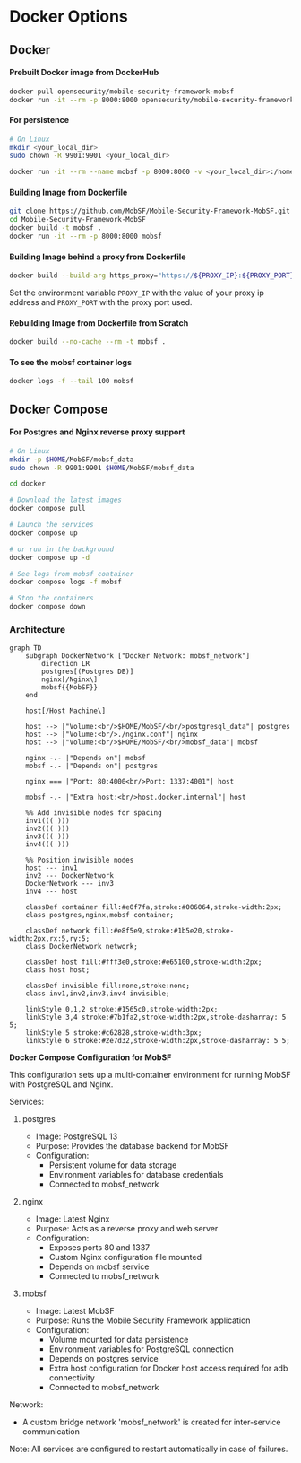 # Docker Options

## Docker
#### Prebuilt Docker image from DockerHub

```bash
docker pull opensecurity/mobile-security-framework-mobsf
docker run -it --rm -p 8000:8000 opensecurity/mobile-security-framework-mobsf:latest
```

#### For persistence

```bash
# On Linux
mkdir <your_local_dir>
sudo chown -R 9901:9901 <your_local_dir>

docker run -it --rm --name mobsf -p 8000:8000 -v <your_local_dir>:/home/mobsf/.MobSF opensecurity/mobile-security-framework-mobsf:latest
```

#### Building Image from Dockerfile

```bash
git clone https://github.com/MobSF/Mobile-Security-Framework-MobSF.git
cd Mobile-Security-Framework-MobSF
docker build -t mobsf .
docker run -it --rm -p 8000:8000 mobsf
```

#### Building Image behind a proxy from Dockerfile

```bash
docker build --build-arg https_proxy="https://${PROXY_IP}:${PROXY_PORT}" --build-arg http_proxy="${PROXY_IP}:${PROXY_PORT}" --build-arg NO_PROXY="127.0.0.1" -t mobsf .
```

Set the environment variable `PROXY_IP` with the value of your proxy ip address and `PROXY_PORT` with the proxy port used.

#### Rebuilding Image from Dockerfile from Scratch

```bash
docker build --no-cache --rm -t mobsf .
```

#### To see the mobsf container logs

```bash
docker logs -f --tail 100 mobsf
```
## Docker Compose
#### For Postgres and Nginx reverse proxy support

```bash
# On Linux
mkdir -p $HOME/MobSF/mobsf_data
sudo chown -R 9901:9901 $HOME/MobSF/mobsf_data

cd docker

# Download the latest images 
docker compose pull

# Launch the services
docker compose up

# or run in the background
docker compose up -d

# See logs from mobsf container
docker compose logs -f mobsf 

# Stop the containers
docker compose down
```

### Architecture

```mermaid
graph TD
    subgraph DockerNetwork ["Docker Network: mobsf_network"]
        direction LR
        postgres[(Postgres DB)]
        nginx[/Nginx\]
        mobsf{{MobSF}}
    end

    host[/Host Machine\]

    host --> |"Volume:<br/>$HOME/MobSF/<br/>postgresql_data"| postgres
    host --> |"Volume:<br/>./nginx.conf"| nginx
    host --> |"Volume:<br/>$HOME/MobSF/<br/>mobsf_data"| mobsf
    
    nginx -.- |"Depends on"| mobsf
    mobsf -.- |"Depends on"| postgres

    nginx === |"Port: 80:4000<br/>Port: 1337:4001"| host

    mobsf -.- |"Extra host:<br/>host.docker.internal"| host

    %% Add invisible nodes for spacing
    inv1((( )))
    inv2((( )))
    inv3((( )))
    inv4((( )))

    %% Position invisible nodes
    host --- inv1
    inv2 --- DockerNetwork
    DockerNetwork --- inv3
    inv4 --- host

    classDef container fill:#e0f7fa,stroke:#006064,stroke-width:2px;
    class postgres,nginx,mobsf container;
    
    classDef network fill:#e8f5e9,stroke:#1b5e20,stroke-width:2px,rx:5,ry:5;
    class DockerNetwork network;

    classDef host fill:#fff3e0,stroke:#e65100,stroke-width:2px;
    class host host;

    classDef invisible fill:none,stroke:none;
    class inv1,inv2,inv3,inv4 invisible;

    linkStyle 0,1,2 stroke:#1565c0,stroke-width:2px;
    linkStyle 3,4 stroke:#7b1fa2,stroke-width:2px,stroke-dasharray: 5 5;
    linkStyle 5 stroke:#c62828,stroke-width:3px;
    linkStyle 6 stroke:#2e7d32,stroke-width:2px,stroke-dasharray: 5 5;
```

**Docker Compose Configuration for MobSF**

This configuration sets up a multi-container environment for running MobSF with PostgreSQL and Nginx.

Services:

1. postgres
   - Image: PostgreSQL 13
   - Purpose: Provides the database backend for MobSF
   - Configuration:
     * Persistent volume for data storage
     * Environment variables for database credentials
     * Connected to mobsf_network

2. nginx
   - Image: Latest Nginx
   - Purpose: Acts as a reverse proxy and web server
   - Configuration:
     * Exposes ports 80 and 1337
     * Custom Nginx configuration file mounted
     * Depends on mobsf service
     * Connected to mobsf_network

3. mobsf
   - Image: Latest MobSF
   - Purpose: Runs the Mobile Security Framework application
   - Configuration:
     * Volume mounted for data persistence
     * Environment variables for PostgreSQL connection
     * Depends on postgres service
     * Extra host configuration for Docker host access required for adb connectivity
     * Connected to mobsf_network

Network:
   - A custom bridge network 'mobsf_network' is created for inter-service communication

Note: All services are configured to restart automatically in case of failures.
